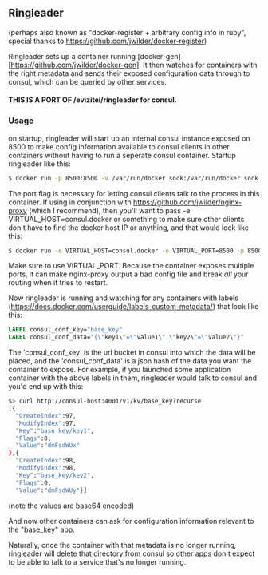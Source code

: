 ## Ringleader

(perhaps also known as "docker-register + arbitrary config info in ruby", special thanks
to https://github.com/jwilder/docker-register)

Ringleader sets up a container running [docker-gen][https://github.com/jwilder/docker-gen].  It then watches
for containers with the right metadata and sends their exposed configuration data
through to consul, which can be queried by other services.

#### THIS IS A PORT OF /evizitei/ringleader for consul.

### Usage

on startup,
ringleader will start up an internal consul instance exposed on 8500 to
make config information available to consul clients in other containers without
having to run a seperate consul container.  Startup ringleader like this:

```bash
$ docker run -p 8500:8500 -v /var/run/docker.sock:/var/run/docker.sock evizitei/ringleader-consul
```

The port flag is necessary for letting consul clients talk to the process in this container. If
using in conjunction with https://github.com/jwilder/nginx-proxy (which I recommend),
then you'll want to pass -e VIRTUAL_HOST=consul.docker or something to make sure other clients
don't have to find the docker host IP or anything, and that would look like this:

```bash
$ docker run -e VIRTUAL_HOST=consul.docker -e VIRTUAL_PORT=8500 -p 8500:8500 -v /var/run/docker.sock:/var/run/docker.sock evizitei/ringleader-consul
```

Make sure to use VIRTUAL_PORT.  Because the container exposes multiple ports, it
can make nginx-proxy output a bad config file and break *all* your routing when
it tries to restart.

Now ringleader is running and watching for any containers with labels (https://docs.docker.com/userguide/labels-custom-metadata/) that look like this:

```Dockerfile
LABEL consul_conf_key="base_key"
LABEL consul_conf_data="{\"key1\"=\"value1\",\"key2\"=\"value2\"}"
```

The 'consul_conf_key' is the url bucket in consul into which the data will be placed,
and the 'consul_conf_data' is a json hash of the data you want the container to expose.
For example, if you launched some application container with the above labels in
them, ringleader would talk to consul and you'd end up with this:

```bash
$> curl http://consul-host:4001/v1/kv/base_key?recurse
[{
  "CreateIndex":97,
  "ModifyIndex":97,
  "Key":"base_key/key1",
  "Flags":0,
  "Value":"dmFsdWUx"
},{
  "CreateIndex":98,
  "ModifyIndex":98,
  "Key":"base_key/key2",
  "Flags":0,
  "Value":"dmFsdWUy"}]
```

(note the values are base64 encoded)

And now other containers can ask for configuration information relevant to the "base_key" app.

Naturally, once the container with that metadata is no longer running, ringleader
will delete that directory from consul so other apps don't expect to be able to
talk to a service that's no longer running.
